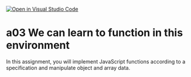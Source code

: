 [![Open in Visual Studio Code](https://classroom.github.com/assets/open-in-vscode-f059dc9a6f8d3a56e377f745f24479a46679e63a5d9fe6f495e02850cd0d8118.svg)](https://classroom.github.com/online_ide?assignment_repo_id=5888214&assignment_repo_type=AssignmentRepo)
# a03 We can learn to function in this environment
In this assignment, you will implement JavaScript functions according to a specification and manipulate object and array data.
